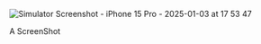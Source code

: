 ![Simulator Screenshot - iPhone 15 Pro - 2025-01-03 at 17 53 47](https://github.com/user-attachments/assets/3ab8d18d-0470-47e2-82c3-6b0dd29f805d)

A ScreenShot 

